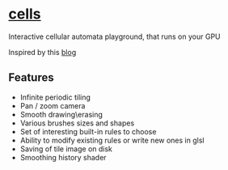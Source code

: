 # [cells](http://haalon.com/cells-v2)

Interactive cellular automata playground, that runs on your GPU

Inspired by this [blog](https://softologyblog.wordpress.com/2018/03/31/more-explorations-with-multiple-neighborhood-cellular-automata/)

## Features

- Infinite periodic tiling
- Pan / zoom camera
- Smooth drawing\erasing
- Various brushes sizes and shapes
- Set of interesting built-in rules to choose
- Ability to modify existing rules or write new ones in glsl
- Saving of tile image on disk
- Smoothing history shader
